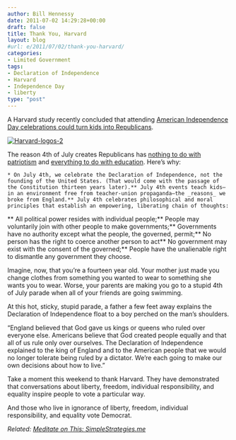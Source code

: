 ```yaml
---
author: Bill Hennessy
date: 2011-07-02 14:29:28+00:00
draft: false
title: Thank You, Harvard
layout: blog
#url: e/2011/07/02/thank-you-harvard/
categories:
- Limited Government
tags:
- Declaration of Independence
- Harvard
- Independence Day
- liberty
type: "post"
---
```


A Harvard study recently concluded that attending [American Independence Day celebrations could turn kids into Republicans](https://www.usnews.com/news/blogs/washington-whispers/2011/06/30/harvard-july-4th-parades-are-right-wing). 

[![Harvard-logos-2](https://hennessysview.com/wp-content/uploads/2011/07/Harvard-logos-2_thumb.jpg)
](https://hennessysview.com/wp-content/uploads/2011/07/Harvard-logos-2.jpg)

The reason 4th of July creates Republicans has [nothing to do with patriotism](https://www.progressive.org/wx070310.html) and [everything to do with education](https://hotair.com/greenroom/archives/2011/07/01/harvard-study-july-4th-parades-turn-kids-into-republicans/). Here’s why:



    * On July 4th, we celebrate the Declaration of Independence, not the founding of the United States. (That would come with the passage of the Constitution thirteen years later).** July 4th events teach kids—in an environment free from teacher-union propaganda—the _reasons_ we broke from England.** July 4th celebrates philosophical and moral principles that establish an empowering, liberating chain of thoughts:    

** All political power resides with individual people;** People may voluntarily join with other people to make governments;** Governments have no authority except what the people, the governed, permit;** No person has the right to coerce another person to act** No government may exist with the consent of the governed;** People have the unalienable right to dismantle any government they choose.   

Imagine, now, that you’re a fourteen year old. Your mother just made you change clothes from something you wanted to wear to something she wants you to wear. Worse, your parents are making you go to a stupid 4th of July parade when all of your friends are going swimming. 

At this hot, sticky, stupid parade, a father a few feet away explains the Declaration of Independence float to a boy perched on the man’s shoulders. 

“England believed that God gave us kings or queens who ruled over everyone else. Americans believe that God created people equally and that all of us rule only over ourselves. The Declaration of Independence explained to the king of England and to the American people that we would no longer tolerate being ruled by a dictator. We’re each going to make our own decisions about how to live.”

Take a moment this weekend to thank Harvard. They have demonstrated that conversations about liberty, freedom, individual responsibility, and equality inspire people to vote a particular way.

And those who live in ignorance of liberty, freedom, individual responsibility, and equality vote Democrat.

_Related: [Meditate on This: SimpleStrategies.me](https://simplestrategies.me/meditate-on-this-why-dont-you)_
